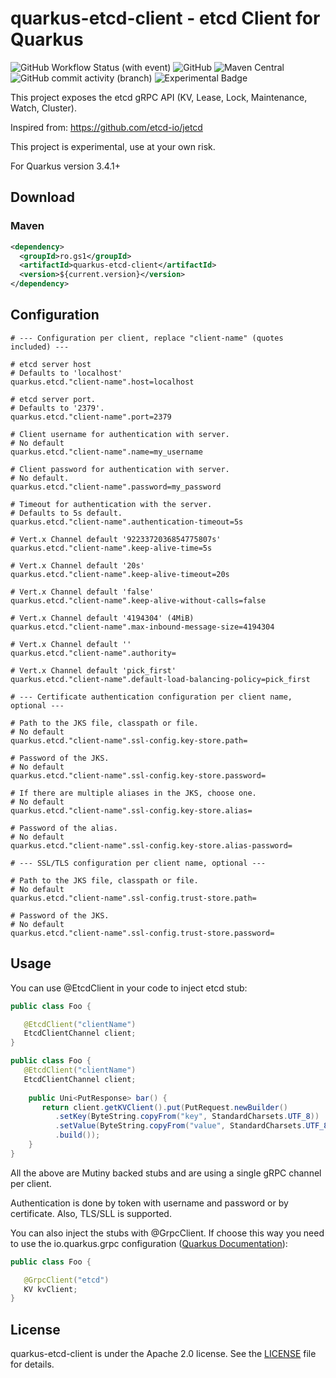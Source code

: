 # quarkus-etcd-client - etcd Client for Quarkus
![GitHub Workflow Status (with event)](https://img.shields.io/github/actions/workflow/status/gs1-romania/quarkus-etcd-client/.github%2Fworkflows%2Fbuild.yml)
![GitHub](https://img.shields.io/github/license/gs1-romania/quarkus-etcd-client)
![Maven Central](https://img.shields.io/maven-central/v/ro.gs1/quarkus-etcd-client)
![GitHub commit activity (branch)](https://img.shields.io/github/commit-activity/m/gs1-romania/quarkus-etcd-client)
![Experimental Badge](https://img.shields.io/badge/experimental-red)

This project exposes the etcd gRPC API (KV, Lease, Lock, Maintenance, Watch, Cluster).

Inspired from: https://github.com/etcd-io/jetcd

This project is experimental, use at your own risk.

For Quarkus version 3.4.1+

## Download

### Maven

```xml
<dependency>
  <groupId>ro.gs1</groupId>
  <artifactId>quarkus-etcd-client</artifactId>
  <version>${current.version}</version>
</dependency>
```
## Configuration

```properties
# --- Configuration per client, replace "client-name" (quotes included) ---

# etcd server host
# Defaults to 'localhost'
quarkus.etcd."client-name".host=localhost

# etcd server port.
# Defaults to '2379'.
quarkus.etcd."client-name".port=2379

# Client username for authentication with server.
# No default
quarkus.etcd."client-name".name=my_username

# Client password for authentication with server.
# No default.
quarkus.etcd."client-name".password=my_password

# Timeout for authentication with the server. 
# Defaults to 5s default.
quarkus.etcd."client-name".authentication-timeout=5s

# Vert.x Channel default '9223372036854775807s'
quarkus.etcd."client-name".keep-alive-time=5s

# Vert.x Channel default '20s'
quarkus.etcd."client-name".keep-alive-timeout=20s

# Vert.x Channel default 'false'
quarkus.etcd."client-name".keep-alive-without-calls=false

# Vert.x Channel default '4194304' (4MiB)
quarkus.etcd."client-name".max-inbound-message-size=4194304

# Vert.x Channel default ''
quarkus.etcd."client-name".authority=

# Vert.x Channel default 'pick_first'
quarkus.etcd."client-name".default-load-balancing-policy=pick_first
```

```properties
# --- Certificate authentication configuration per client name, optional ---

# Path to the JKS file, classpath or file.
# No default
quarkus.etcd."client-name".ssl-config.key-store.path=

# Password of the JKS.
# No default
quarkus.etcd."client-name".ssl-config.key-store.password=

# If there are multiple aliases in the JKS, choose one.
# No default
quarkus.etcd."client-name".ssl-config.key-store.alias=

# Password of the alias.
# No default
quarkus.etcd."client-name".ssl-config.key-store.alias-password=

# --- SSL/TLS configuration per client name, optional ---

# Path to the JKS file, classpath or file.
# No default
quarkus.etcd."client-name".ssl-config.trust-store.path=

# Password of the JKS.
# No default
quarkus.etcd."client-name".ssl-config.trust-store.password=
```

## Usage

You can use @EtcdClient in your code to inject etcd stub:

```java
public class Foo {

   @EtcdClient("clientName")
   EtcdClientChannel client;
}
```


```java
public class Foo {
   @EtcdClient("clientName")
   EtcdClientChannel client;
    
    public Uni<PutResponse> bar() {
       return client.getKVClient().put(PutRequest.newBuilder()
          .setKey(ByteString.copyFrom("key", StandardCharsets.UTF_8))
          .setValue(ByteString.copyFrom("value", StandardCharsets.UTF_8))
          .build());
    }
}
```
All the above are Mutiny backed stubs and are using a single gRPC channel per client.

Authentication is done by token with username and password or by certificate.
Also, TLS/SLL is supported.

You can also inject the stubs with @GrpcClient. 
If choose this way you need to use the io.quarkus.grpc configuration ([Quarkus Documentation](https://quarkus.io/guides/grpc-getting-started)):

```java
public class Foo {

   @GrpcClient("etcd")
   KV kvClient;
}
```

## License
quarkus-etcd-client is under the Apache 2.0 license. See the [LICENSE](https://github.com/gs1-romania/quarkus-etcd-client/blob/master/LICENSE) file for details.